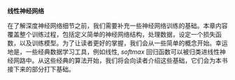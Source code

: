 **线性神经网络**

在了解深度神经网络细节之前，我们需要补充一些神经网络训练的基础。本章内容覆盖整个训练过程，包括定义简单的神经网络结构，处理数据，设定一个损失函数，以及训练模型。为了让读者更好的掌握，我们会从一些简单的概念开始。幸运地是，一些经典数据学习工具，例如线性, *softmax* 回归函数可以被归类进线性神经网路中。从这些经典的算法开始，我们将会向读者介绍这些基础，它们会为本书接下来的部分打下基础。

